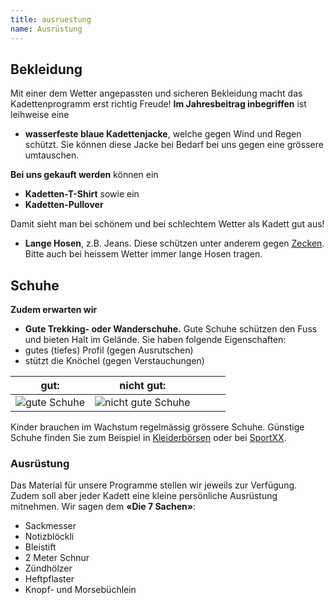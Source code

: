 ```yaml
---
title: ausruestung
name: Ausrüstung
---
```

## Bekleidung

Mit einer dem Wetter angepassten und sicheren Bekleidung macht das Kadettenprogramm erst richtig Freude! **Im Jahresbeitrag inbegriffen** ist leihweise eine

* **wasserfeste blaue Kadettenjacke**, welche gegen Wind und Regen schützt. Sie können diese Jacke bei Bedarf bei uns gegen eine grössere umtauschen.

**Bei uns gekauft werden** können ein

* **Kadetten-T-Shirt** sowie ein
* **Kadetten-Pullover**

Damit sieht man bei schönem und bei schlechtem Wetter als Kadett gut aus!

* **Lange Hosen**, z.B. Jeans. Diese schützen unter anderem gegen [Zecken](http://www.zecken.ch). Bitte auch bei heissem Wetter immer lange Hosen tragen.

## Schuhe

**Zudem erwarten wir**

* **Gute Trekking- oder Wanderschuhe.** Gute Schuhe schützen den Fuss und bieten Halt im Gelände. Sie haben folgende Eigenschaften:
* gutes (tiefes) Profil (gegen Ausrutschen)
* stützt die Knöchel (gegen Verstauchungen)

| gut:                                             | nicht gut: |                            |     |                                                              |
| ------------------------------------------------ | ---------- | -------------------------- | --- | ------------------------------------------------------------ |
 | ![gute Schuhe](pictures/gute_schuhe.jpg)     | ![nicht gute Schuhe](pictures/nicht_gute_schuhe.jpg) |

Kinder brauchen im Wachstum regelmässig grössere Schuhe. Günstige Schuhe finden Sie zum Beispiel in [Kleiderbörsen](http://www.kindex.ch) oder bei [SportXX](http://www.sportxx.ch).

### Ausrüstung

Das Material für unsere Programme stellen wir jeweils zur Verfügung. Zudem soll aber jeder Kadett eine kleine persönliche Ausrüstung mitnehmen. Wir sagen dem **«Die 7 Sachen»**:

* Sackmesser
* Notizblöckli
* Bleistift
* 2 Meter Schnur
* Zündhölzer
* Heftpflaster
* Knopf- und Morsebüchlein
